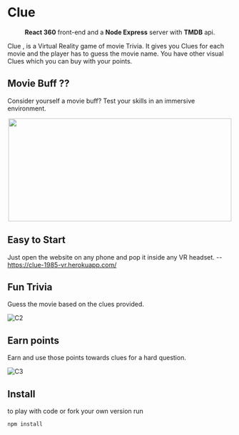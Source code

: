 # Clue
<p align="center">
<b>React 360</b> front-end and a <b>Node Express</b> server with <b>TMDB</b> api.
<p>

Clue , is a Virtual Reality game of movie Trivia. It gives you Clues for each movie and the player has to guess the movie name. You have other visual Clues which you can buy with your points. 


## Movie Buff ??

Consider yourself a movie buff? Test your skills in an immersive environment. 

<p align="center">
  <img width="500" height="231" src="https://user-images.githubusercontent.com/19146537/65630432-6f363e80-dfa3-11e9-9557-44d047c15a63.gif">
</p>


## Easy to Start


Just open the website on any phone and pop it inside any VR headset. -- https://clue-1985-vr.herokuapp.com/




## Fun Trivia

Guess the movie based on the clues provided.

![C2](https://user-images.githubusercontent.com/19146537/65628489-82dfa600-df9f-11e9-9195-010cda9c29f1.png)

## Earn points 

Earn and use those points towards clues for a hard question.

![C3](https://user-images.githubusercontent.com/19146537/65629527-7fe5b500-dfa1-11e9-8a16-f1f5623fee48.png)




## Install

to play with code or fork your own version run
```bash
npm install
```
